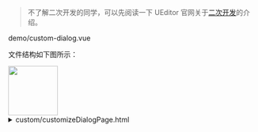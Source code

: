 > 不了解二次开发的同学，可以先阅读一下 UEditor 官网关于[二次开发](http://fex.baidu.com/ueditor/#dev-developer)的介绍。

<demo-code>demo/custom-dialog.vue</demo-code>

文件结构如下图所示：

<img src="//cdn.zhenghaochuan.com/p/vue-ueditor-wrap/doc/custom-dialog.png" style="width: 100px; cursor: zoom-in;" onclick="this.style = this.style.width === '100px'? 'width: 500px; cursor: zoom-out;': 'width: 100px; cursor: zoom-in;'"/>

<details>
	  <summary>custom/customizeDialogPage.html</summary>

```html
<!DOCTYPE html>
<html>
  <head>
    <meta charset="UTF-8" />
    <title>Title</title>
    <meta http-equiv="X-UA-Compatible" content="IE=edge,chrome=1" />
    <meta name="renderer" content="webkit" />
    <!--页面中一定要引入internal.js为了能直接使用当前打开dialog的实例变量-->
    <!--internal.js默认是放到 UEditor/dialogs 目录下的-->
    <script type="text/javascript" src="../dialogs/internal.js"></script>
  </head>

  <body>
    <h1>hello vue-ueditor-wrap</h1>
    <script>
      //可以直接使用以下全局变量
      //当前打开dialog的实例变量
      console.log('editor: ' + editor);
      //一些常用工具
      console.log('domUtils: ' + domUtils);
      console.log('utils: ' + utils);
      console.log('browser: ' + browser);
      dialog.onok = function () {
        editor.execCommand('inserthtml', '<span>我点击了确定</span>');
      };
      dialog.oncancel = function () {
        editor.execCommand('inserthtml', '<span>我点击了取消</span>');
      };
    </script>
  </body>
</html>
```

</details>
